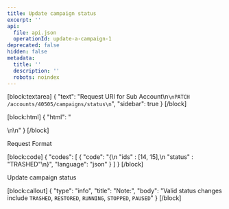 ```yaml
---
title: Update campaign status
excerpt: ''
api:
  file: api.json
  operationId: update-a-campaign-1
deprecated: false
hidden: false
metadata:
  title: ''
  description: ''
  robots: noindex
---
```

[block:textarea]
{
  "text": "Request URI for Sub Account\n```\nPATCH /accounts/40505/campaigns/status\n```",
  "sidebar": true
}
[/block]

[block:html]
{
  "html": "<div></div>\n\n<style></style>"
}
[/block]

Request Format

[block:code]
{
  "codes": [
    {
      "code": "{\n  \"ids\" : [14, 15],\n  \"status\" : \"TRASHED\"\n}",
      "language": "json"
    }
  ]
}
[/block]

Update campaign status

[block:callout]
{
  "type": "info",
  "title": "Note:",
  "body": "Valid status changes include `TRASHED`, `RESTORED`, `RUNNING`, `STOPPED`, `PAUSED`"
}
[/block]